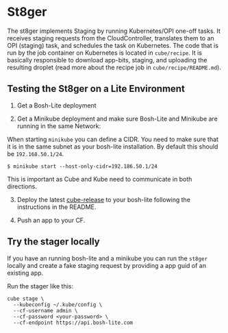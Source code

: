# St8ger

The st8ger implements Staging by running Kubernetes/OPI one-off tasks. It receives staging requests from the CloudController, translates them to an OPI (staging) task, and schedules the task on Kubernetes. The code that is run by the job container on Kubernetes is located in `cube/recipe`. It is basically responsible to download app-bits, staging, and uploading the resulting droplet (read more about the recipe job in `cube/recipe/README.md`). 

## Testing the St8ger on a Lite Environment

1. Get a Bosh-Lite deployment

2. Get a Minikube deployment and make sure Bosh-Lite and Minikube are running in the same Network:

  When starting `minikube` you can define a CIDR. You need to make sure that it is in the same subnet as your bosh-lite installation. By default this should be `192.168.50.1/24`. 

  `$ minikube start --host-only-cidr=192.186.50.1/24`

  This is important as Cube and Kube need to communicate in both directions.

3. Deploy the latest [cube-release](https://github.com/andrew-edgar/cube-release) to your bosh-lite following the instructions in the README.

4. Push an app to your CF. 


## Try the stager locally

If you have an running bosh-lite and a minikube you can run the `st8ger` locally and create a fake staging request by providing a app guid of an existing app.

Run the stager like this:

```
cube stage \
  --kubeconfig ~/.kube/config \
  --cf-username admin \
  --cf-password <your-password> \ 
  --cf-endpoint https://api.bosh-lite.com
```

